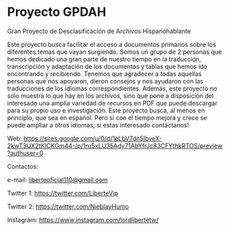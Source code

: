 # Proyecto GPDAH
 Gran Proyecto de Desclasificación de Archivos Hispanohablante
 
Este proyecto busca facilitar el acceso a documentos primarios sobre los diferentes temas que vayan surgiendo.
Somos un grupo de 2 personas que hemos dedicado una gran parte de nuestro tiempo en la traducción, transcripción y adaptación de los documentos y tablas que hemos ido encontrando y recibiendo. Tenemos que agradecer a todas aquellas personas que nos apoyaron, dieron consejos y nos ayudaron con las traducciones de los idiomas correspondientes.
Además, este proyecto no solo muestra lo que hay en los archivos, sino que pone a disposición del interesado una amplia variedad de recursos en PDF que puede descargar para su propio uso e investigación. Este proyecto busca, al menos en principio, que sea en español. Pero si con el tiempo mejora y crece se puede ampliar a otros idiomas, si estas interesado contáctanos!

Web: https://sites.google.com/u/0/d/1eLbV7dn5IbyeX-2kwT3UX2tKlCKGm44-/p/1ru5xLU35Ady71AbYfrJc83CFYthkRTOS/preview?authuser=0

Contactos:

e-mail: liberteoficial110@gmail.com

Twitter 1: https://twitter.com/LiberteVip

Twitter 2: https://twitter.com/NieblayHumo

Instagram: https://www.instagram.com/lordlibertetw/
